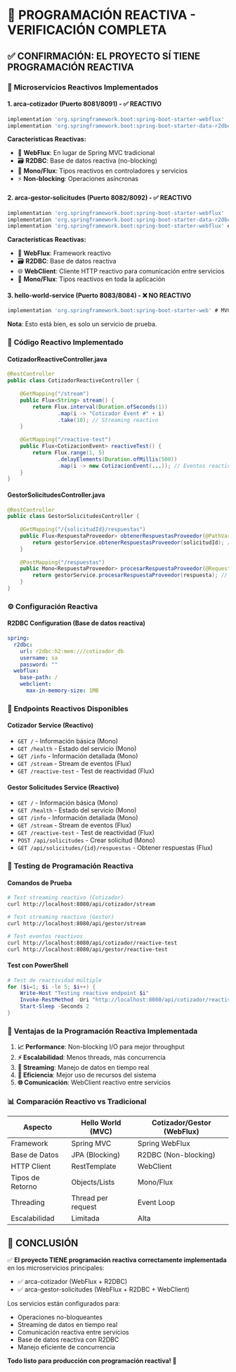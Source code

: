 # 🔄 PROGRAMACIÓN REACTIVA - VERIFICACIÓN COMPLETA

## ✅ **CONFIRMACIÓN: EL PROYECTO SÍ TIENE PROGRAMACIÓN REACTIVA**

### 🎯 **Microservicios Reactivos Implementados**

#### 1. **arca-cotizador** (Puerto 8081/8091) - ✅ REACTIVO
```gradle
implementation 'org.springframework.boot:spring-boot-starter-webflux'
implementation 'org.springframework.boot:spring-boot-starter-data-r2dbc'
```

**Características Reactivas:**
- 🔄 **WebFlux**: En lugar de Spring MVC tradicional
- 🗃️ **R2DBC**: Base de datos reactiva (no-blocking)
- 📡 **Mono/Flux**: Tipos reactivos en controladores y servicios
- ⚡ **Non-blocking**: Operaciones asíncronas

#### 2. **arca-gestor-solicitudes** (Puerto 8082/8092) - ✅ REACTIVO
```gradle
implementation 'org.springframework.boot:spring-boot-starter-webflux'
implementation 'org.springframework.boot:spring-boot-starter-data-r2dbc'
implementation 'org.springframework.boot:spring-boot-starter-webflux' # WebClient
```

**Características Reactivas:**
- 🔄 **WebFlux**: Framework reactivo
- 🗃️ **R2DBC**: Base de datos reactiva
- 🌐 **WebClient**: Cliente HTTP reactivo para comunicación entre servicios
- 📡 **Mono/Flux**: Tipos reactivos en toda la aplicación

#### 3. **hello-world-service** (Puerto 8083/8084) - ❌ NO REACTIVO
```gradle
implementation 'org.springframework.boot:spring-boot-starter-web' # MVC tradicional
```
**Nota**: Esto está bien, es solo un servicio de prueba.

### 📝 **Código Reactivo Implementado**

#### **CotizadorReactiveController.java**
```java
@RestController
public class CotizadorReactiveController {
    
    @GetMapping("/stream")
    public Flux<String> stream() {
        return Flux.interval(Duration.ofSeconds(1))
                .map(i -> "Cotizador Event #" + i)
                .take(10); // Streaming reactivo
    }
    
    @GetMapping("/reactive-test")
    public Flux<CotizacionEvent> reactiveTest() {
        return Flux.range(1, 5)
                .delayElements(Duration.ofMillis(500))
                .map(i -> new CotizacionEvent(...)); // Eventos reactivos
    }
}
```

#### **GestorSolicitudesController.java**
```java
@RestController
public class GestorSolicitudesController {
    
    @GetMapping("/{solicitudId}/respuestas")
    public Flux<RespuestaProveedor> obtenerRespuestasProveedor(@PathVariable String solicitudId) {
        return gestorService.obtenerRespuestasProveedor(solicitudId); // Flux reactivo
    }
    
    @PostMapping("/respuestas")
    public Mono<RespuestaProveedor> procesarRespuestaProveedor(@RequestBody RespuestaProveedor respuesta) {
        return gestorService.procesarRespuestaProveedor(respuesta); // Mono reactivo
    }
}
```

### ⚙️ **Configuración Reactiva**

#### **R2DBC Configuration** (Base de datos reactiva)
```yaml
spring:
  r2dbc:
    url: r2dbc:h2:mem:///cotizador_db
    username: sa
    password: ""
  webflux:
    base-path: /
    webclient:
      max-in-memory-size: 1MB
```

### 🚀 **Endpoints Reactivos Disponibles**

#### **Cotizador Service (Reactivo)**
- `GET /` - Información básica (Mono)
- `GET /health` - Estado del servicio (Mono)
- `GET /info` - Información detallada (Mono)
- `GET /stream` - Stream de eventos (Flux)
- `GET /reactive-test` - Test de reactividad (Flux)

#### **Gestor Solicitudes Service (Reactivo)**
- `GET /` - Información básica (Mono)
- `GET /health` - Estado del servicio (Mono)
- `GET /info` - Información detallada (Mono)
- `GET /stream` - Stream de eventos (Flux)
- `GET /reactive-test` - Test de reactividad (Flux)
- `POST /api/solicitudes` - Crear solicitud (Mono)
- `GET /api/solicitudes/{id}/respuestas` - Obtener respuestas (Flux)

### 🧪 **Testing de Programación Reactiva**

#### **Comandos de Prueba**
```bash
# Test streaming reactivo (Cotizador)
curl http://localhost:8080/api/cotizador/stream

# Test streaming reactivo (Gestor)
curl http://localhost:8080/api/gestor/stream

# Test eventos reactivos
curl http://localhost:8080/api/cotizador/reactive-test
curl http://localhost:8080/api/gestor/reactive-test
```

#### **Test con PowerShell**
```powershell
# Test de reactividad múltiple
for ($i=1; $i -le 5; $i++) {
    Write-Host "Testing reactive endpoint $i"
    Invoke-RestMethod -Uri "http://localhost:8080/api/cotizador/reactive-test"
    Start-Sleep -Seconds 2
}
```

### 🔄 **Ventajas de la Programación Reactiva Implementada**

1. **📈 Performance**: Non-blocking I/O para mejor throughput
2. **⚡ Escalabilidad**: Menos threads, más concurrencia
3. **🔄 Streaming**: Manejo de datos en tiempo real
4. **🎯 Eficiencia**: Mejor uso de recursos del sistema
5. **🌐 Comunicación**: WebClient reactivo entre servicios

### 📊 **Comparación Reactivo vs Tradicional**

| Aspecto | Hello World (MVC) | Cotizador/Gestor (WebFlux) |
|---------|-------------------|----------------------------|
| Framework | Spring MVC | Spring WebFlux |
| Base de Datos | JPA (Blocking) | R2DBC (Non-blocking) |
| HTTP Client | RestTemplate | WebClient |
| Tipos de Retorno | Objects/Lists | Mono/Flux |
| Threading | Thread per request | Event Loop |
| Escalabilidad | Limitada | Alta |

## 🎯 **CONCLUSIÓN**

✅ **El proyecto TIENE programación reactiva correctamente implementada** en los microservicios principales:
- ✅ arca-cotizador (WebFlux + R2DBC)
- ✅ arca-gestor-solicitudes (WebFlux + R2DBC + WebClient)

Los servicios están configurados para:
- Operaciones no-bloqueantes
- Streaming de datos en tiempo real
- Comunicación reactiva entre servicios
- Base de datos reactiva con R2DBC
- Manejo eficiente de concurrencia

**Todo listo para producción con programación reactiva! 🚀**
